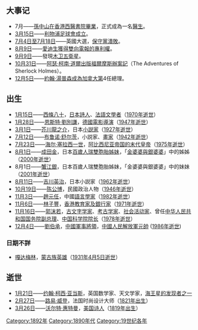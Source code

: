 ## 大事记

  - 7月——[孫中山在](../Page/孫中山.md "wikilink")[香港西醫書院畢業](../Page/香港西醫書院.md "wikilink")，正式成為一名[醫生](../Page/醫生.md "wikilink")。
  - [3月15日](../Page/3月15日.md "wikilink")——[利物浦足球會成立](../Page/利物浦足球會.md "wikilink")。
  - [7月4日至](../Page/7月4日.md "wikilink")[7月18日](../Page/7月18日.md "wikilink")——英國大選，[保守黨潰敗](../Page/英國保守黨.md "wikilink")。
  - [8月9日](../Page/8月9日.md "wikilink")——[愛迪生獲得雙向電報的專利權](../Page/湯瑪斯·愛迪生.md "wikilink")。
  - [9月9日](../Page/9月9日.md "wikilink")——發現[木卫五衛星](../Page/木卫五.md "wikilink")。
  - [10月31日](../Page/10月31日.md "wikilink")——[阿瑟·柯南·道爾出版](../Page/阿瑟·柯南·道爾.md "wikilink")[福爾摩斯辦案記](../Page/福爾摩斯辦案記.md "wikilink")（The
    Adventures of Sherlock Holmes）。
  - [12月5日](../Page/12月5日.md "wikilink")——[約翰·湯普森成為加拿大第](../Page/約翰·斯帕洛·戴維·湯普森.md "wikilink")4任總理。

## 出生

  - [1月15日](../Page/1月15日.md "wikilink")——[西條八十](../Page/西條八十.md "wikilink")，[日本](../Page/日本.md "wikilink")[詩人](../Page/詩人.md "wikilink")、[法語文學者](../Page/法語文學.md "wikilink")（[1970年逝世](../Page/1970年.md "wikilink")）
  - [1月28日](../Page/1月28日.md "wikilink")——[恩斯特·劉別謙](../Page/恩斯特·劉別謙.md "wikilink")，[德國電影導演](../Page/德國.md "wikilink")（[1947年逝世](../Page/1947年.md "wikilink")）
  - [3月1日](../Page/3月1日.md "wikilink")——[芥川龍之介](../Page/芥川龍之介.md "wikilink")，日本[小説家](../Page/小說家_\(職業\).md "wikilink")（[1927年逝世](../Page/1927年.md "wikilink")）
  - [7月12日](../Page/7月12日.md "wikilink")——[布鲁诺·舒尔茨](../Page/布鲁诺·舒尔茨.md "wikilink")，小説家、[畫家](../Page/畫家.md "wikilink")（[1942年逝世](../Page/1942年.md "wikilink")）
  - [7月23日](../Page/7月23日.md "wikilink")——[海尔·塞拉西一世](../Page/海尔·塞拉西一世.md "wikilink")，[阿比西尼亚帝国的末代皇帝](../Page/阿比西尼亚帝国.md "wikilink")（[1975年逝世](../Page/1975年.md "wikilink")）
  - [8月1日](../Page/8月1日.md "wikilink")——[成田金](../Page/成田金.md "wikilink")，日本[百歲人瑞雙胞胎姊妹](../Page/人瑞.md "wikilink")，「[金婆婆與銀婆婆](../Page/金婆婆與銀婆婆.md "wikilink")」中的姊姊（[2000年逝世](../Page/2000年.md "wikilink")）
  - 8月1日——[蟹江銀](../Page/蟹江銀.md "wikilink")，日本百歲人瑞雙胞胎姊妹，「金婆婆與銀婆婆」中的妹妹（[2001年逝世](../Page/2001年.md "wikilink")）
  - [8月11日](../Page/8月11日.md "wikilink")——[吉川英治](../Page/吉川英治.md "wikilink")，日本小説家（[1962年逝世](../Page/1962年.md "wikilink")）
  - [10月19日](../Page/10月19日.md "wikilink")——[陈公博](../Page/陈公博.md "wikilink")，民國政治人物（[1946年逝世](../Page/1946年.md "wikilink")）
  - [11月3日](../Page/11月3日.md "wikilink")——[趙元任](../Page/趙元任.md "wikilink")，中國[語言學家](../Page/語言學家.md "wikilink")（[1982年逝世](../Page/1982年.md "wikilink")）
  - [11月6日](../Page/11月6日.md "wikilink")——[林子豐](../Page/林子豐.md "wikilink")，[香港](../Page/香港.md "wikilink")[教育家及銀行家](../Page/教育家.md "wikilink")（[1971年逝世](../Page/1971年.md "wikilink")）
  - [11月16日](../Page/11月16日.md "wikilink")——[郭沫若](../Page/郭沫若.md "wikilink")，[古文字学家](../Page/古文字学.md "wikilink")、[考古学家](../Page/考古学家.md "wikilink")、[社会活动家](../Page/社会活动.md "wikilink")、曾任[中华人民共和国国务院副总理](../Page/中华人民共和国国务院副总理.md "wikilink")、[中国科学院院长](../Page/中国科学院.md "wikilink")（[1978年逝世](../Page/1978年.md "wikilink")）
  - [12月4日](../Page/12月4日.md "wikilink")——[劉伯承](../Page/劉伯承.md "wikilink")，[中國軍事將領](../Page/中國.md "wikilink")，[中國人民解放軍](../Page/中國人民解放軍.md "wikilink")[元帥](../Page/元帥.md "wikilink")
    ([1986年逝世](../Page/1986年.md "wikilink"))

### 日期不詳

  - [嘎达梅林](../Page/嘎达梅林.md "wikilink")，[蒙古族英雄](../Page/蒙古族.md "wikilink")（[1931年](../Page/1931年.md "wikilink")[4月5日逝世](../Page/4月5日.md "wikilink")）

## 逝世

  - [1月21日](../Page/1月21日.md "wikilink")——[约翰·柯西·亚当斯](../Page/约翰·柯西·亚当斯.md "wikilink")，英国数学家、天文学家，[海王星的发现者之一](../Page/海王星.md "wikilink")
  - [2月27日](../Page/2月27日.md "wikilink")——[路易·威登](../Page/路易·威登.md "wikilink")，法国时尚设计大师（[1821年出生](../Page/1821年.md "wikilink")）
  - [3月26日](../Page/3月26日.md "wikilink")——[沃尔特·惠特曼](../Page/沃尔特·惠特曼.md "wikilink")，[美国](../Page/美国.md "wikilink")[诗人](../Page/诗人.md "wikilink")（[1819年出生](../Page/1819年.md "wikilink")）

[Category:1892年](https://zh.wikipedia.org/wiki/Category:1892年 "wikilink")
[Category:1890年代](https://zh.wikipedia.org/wiki/Category:1890年代 "wikilink")
[Category:19世纪各年](https://zh.wikipedia.org/wiki/Category:19世纪各年 "wikilink")